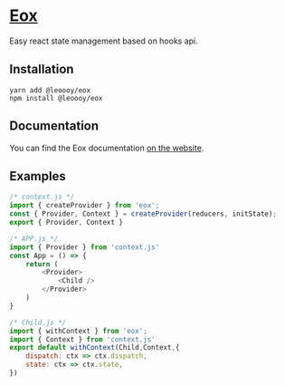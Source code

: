 # [Eox](https://leoooy.github.io/eoxdoc/)
Easy react state management based on hooks api.

## Installation

``` 
yarn add @leoooy/eox
npm install @leoooy/eox
```

## Documentation
You can find the Eox documentation [on the website](https://leoooy.github.io/eoxdoc/).

## Examples
``` javascript
/* context.js */
import { createProvider } from 'eox';
const { Provider, Context } = createProvider(reducers, initState);
export { Provider, Context }

/* APP.js */
import { Provider } from 'context.js'
const App = () => {
    return (
        <Provider>
            <Child />
        </Provider>
    )
}

/* Child.js */
import { withContext } from 'eox';
import { Context } from 'context.js'
export default withContext(Child,Context,{
    dispatch: ctx => ctx.dispatch,
    state: ctx => ctx.state,
})
```